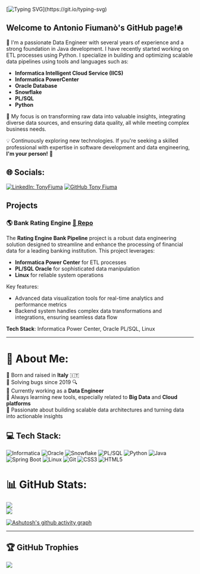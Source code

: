 [![Typing SVG](https://readme-typing-svg.herokuapp.com?font=Google+Sans&weight=500&size=32&pause=1000&color=81A1C1&background=2E343F00&vCenter=true&repeat=false&width=435&lines=%F0%9F%91%8B%F0%9F%8F%BB+Hi%2C+I'm+Antonio+Fiumanò!)](https://git.io/typing-svg)

## Welcome to Antonio Fiumanò's GitHub page!🔥

👋 I'm a passionate Data Engineer with several years of experience and a strong foundation in Java development. I have recently started working on ETL processes using Python.
I specialize in building and optimizing scalable data pipelines using tools and languages such as:

- **Informatica Intelligent Cloud Service (IICS)**
- **Informatica PowerCenter**
- **Oracle Database**
- **Snowflake**
- **PL/SQL**
- **Python**

🚀 My focus is on transforming raw data into valuable insights, integrating diverse data sources, and ensuring data quality, all while meeting complex business needs.

💡 Continuously exploring new technologies. If you're seeking a skilled professional with expertise in software development and data engineering, **I'm your person!** 🙌

## 🌐 Socials:
[![LinkedIn: TonyFiuma](https://img.shields.io/badge/-Antonio_Fiumanò-blue?style=flat-square&logo=Linkedin&logoColor=white&link=https://www.linkedin.com/in/antonio-fiumano-68aab419a/)](https://www.linkedin.com/in/antonio-fiumano-68aab419a/)
[![GitHub Tony Fiuma](https://img.shields.io/github/followers/TonyFiuma?label=follow&style=social)](https://github.com/TonyFiuma)

## Projects

### 🌎 Bank Rating Engine [📄 Repo](https://github.com/TonyFiuma/bank_rating_engine)
The **Rating Engine Bank Pipeline** project is a robust data engineering solution designed to streamline and enhance the processing of financial data for a leading banking institution. This project leverages:

- **Informatica Power Center** for ETL processes
- **PL/SQL Oracle** for sophisticated data manipulation
- **Linux** for reliable system operations

Key features:

- Advanced data visualization tools for real-time analytics and performance metrics
- Backend system handles complex data transformations and integrations, ensuring seamless data flow

**Tech Stack**: Informatica Power Center, Oracle PL/SQL, Linux

---

# 💫 About Me:
🎂 Born and raised in **Italy** 🇮🇹  
🐛 Solving bugs since 2019 🔍  
💼 Currently working as a **Data Engineer**  
🌱 Always learning new tools, especially related to **Big Data** and **Cloud platforms**  
🎯 Passionate about building scalable data architectures and turning data into actionable insights

## 💻 Tech Stack:
![Informatica](https://img.shields.io/badge/Informatica-DD0031?style=for-the-badge&logo=Informatica&logoColor=white)
![Oracle](https://img.shields.io/badge/oracle-%23F00000.svg?style=for-the-badge&logo=oracle&logoColor=white)
![Snowflake](https://img.shields.io/badge/Snowflake-%2300C8FF.svg?style=for-the-badge&logo=Snowflake&logoColor=white)
![PL/SQL](https://img.shields.io/badge/PL%2FSQL-%23FF7300.svg?style=for-the-badge&logo=oracle&logoColor=white)
![Python](https://img.shields.io/badge/Python-3776AB?style=for-the-badge&logo=python&logoColor=white)
![Java](https://img.shields.io/badge/Java-ED8B00?style=for-the-badge&logo=java&logoColor=white)
![Spring Boot](https://img.shields.io/badge/Spring%20Boot-6DB33F?style=for-the-badge&logo=spring-boot&logoColor=white)
![Linux](https://img.shields.io/badge/Linux-FCC624?style=for-the-badge&logo=linux&logoColor=black)
![Git](https://img.shields.io/badge/Git-F05033?style=for-the-badge&logo=git&logoColor=white)
![CSS3](https://img.shields.io/badge/CSS3-%231572B6.svg?style=for-the-badge&logo=css3&logoColor=white)
![HTML5](https://img.shields.io/badge/HTML5-E34F26?style=for-the-badge&logo=html5&logoColor=white)


# 📊 GitHub Stats:
![](https://github-readme-stats.vercel.app/api?username=TonyFiuma&theme=nord&hide_border=true&include_all_commits=true&count_private=true)  
![](https://github-readme-streak-stats.herokuapp.com/?user=TonyFiuma&theme=nord&hide_border=true)  

[![Ashutosh's github activity graph](https://github-readme-activity-graph.vercel.app/graph?username=TonyFiuma&theme=github-compact)](https://github.com/ashutosh00710/github-readme-activity-graph)

---

## 🏆 GitHub Trophies
![](https://github-profile-trophy.vercel.app/?username=TonyFiuma&theme=nord&no-frame=true&no-bg=false&margin-w=4)

